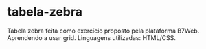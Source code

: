 # tabela-zebra
Tabela zebra feita como exercício proposto pela plataforma B7Web. Aprendendo a usar grid. Linguagens utilizadas: HTML/CSS.
